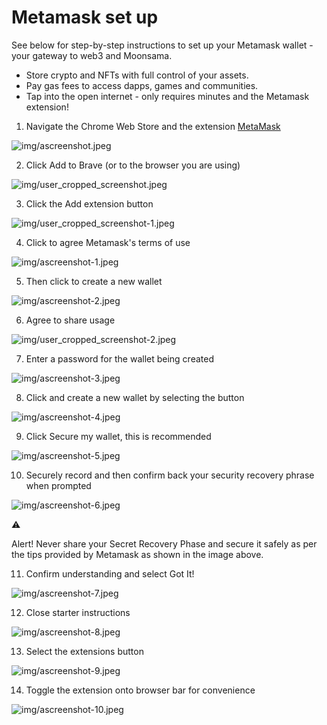 # Metamask set up

See below for step-by-step instructions to set up your Metamask wallet - your gateway to web3 and Moonsama.

- Store crypto and NFTs with full control of your assets.
- Pay gas fees to access dapps, games and communities.
- Tap into the open internet - only requires minutes and the Metamask extension!

1. Navigate the Chrome Web Store and the extension [MetaMask](https://chrome.google.com/webstore/detail/metamask/nkbihfbeogaeaoehlefnkodbefgpgknn)

![img/ascreenshot.jpeg](img/ascreenshot.jpeg)

2. Click Add to Brave (or to the browser you are using)

![img/user_cropped_screenshot.jpeg](img/user_cropped_screenshot.jpeg)

3. Click the Add extension button

![img/user_cropped_screenshot-1.jpeg](img/user_cropped_screenshot-1.jpeg)

4. Click to agree Metamask's terms of use

![img/ascreenshot-1.jpeg](img/ascreenshot-1.jpeg)

5. Then click to create a new wallet

![img/ascreenshot-2.jpeg](img/ascreenshot-2.jpeg)

6. Agree to share usage

![img/user_cropped_screenshot-2.jpeg](img/user_cropped_screenshot-2.jpeg)

7. Enter a password for the wallet being created

![img/ascreenshot-3.jpeg](img/ascreenshot-3.jpeg)

8. Click and create a new wallet by selecting the button

![img/ascreenshot-4.jpeg](img/ascreenshot-4.jpeg)

9. Click Secure my wallet, this is recommended

![img/ascreenshot-5.jpeg](img/ascreenshot-5.jpeg)

10. Securely record and then confirm back your security recovery phrase when prompted

![img/ascreenshot-6.jpeg](img/ascreenshot-6.jpeg)

⚠️

Alert! Never share your Secret Recovery Phase and secure it safely as per the tips provided by Metamask as shown in the image above.

11. Confirm understanding and select Got It!

![img/ascreenshot-7.jpeg](img/ascreenshot-7.jpeg)

12. Close starter instructions

![img/ascreenshot-8.jpeg](img/ascreenshot-8.jpeg)

13. Select the extensions button

![img/ascreenshot-9.jpeg](img/ascreenshot-9.jpeg)

14. Toggle the extension onto browser bar for convenience

![img/ascreenshot-10.jpeg](img/ascreenshot-10.jpeg)